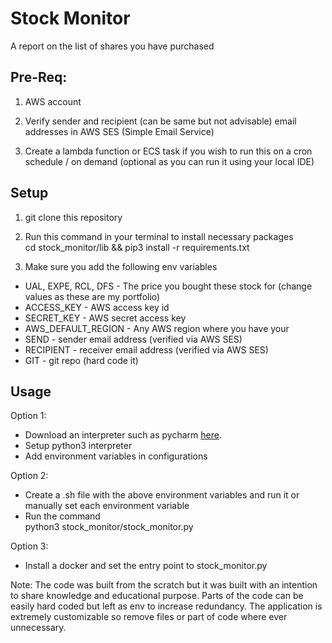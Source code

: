 # Stock Monitor
A report on the list of shares you have purchased

## Pre-Req:

1. AWS account

2. Verify sender and recipient (can be same but not advisable) email addresses in AWS SES (Simple Email Service)

3. Create a lambda function or ECS task if you wish to run this on a cron schedule / on demand (optional as you can run it using your local IDE)

## Setup

1. git clone this repository

2. Run this command in your terminal to install necessary packages<br />cd stock_monitor/lib && pip3 install -r requirements.txt

2. Make sure you add the following env variables
* UAL, EXPE, RCL, DFS - The price you bought these stock for (change values as these are my portfolio)
* ACCESS_KEY - AWS access key id
* SECRET_KEY - AWS secret access key
* AWS_DEFAULT_REGION - Any AWS region where you have your 
* SEND - sender email address (verified via AWS SES)
* RECIPIENT - receiver email address (verified via AWS SES)
* GIT - git repo (hard code it)

## Usage

Option 1:
  * Download an interpreter such as pycharm [here](https://www.jetbrains.com/pycharm/download/download-thanks.html).
  * Setup python3 interpreter
  * Add environment variables in configurations
  
Option 2:
  * Create a .sh file with the above environment variables and run it or manually set each environment variable
  * Run the command<br/>python3 stock_monitor/stock_monitor.py
  
Option 3:
  * Install a docker and set the entry point to stock_monitor.py



Note: The code was built from the scratch but it was built with an intention to share knowledge and educational purpose. Parts of the code can be easily hard coded but left as env to increase redundancy. The application is extremely customizable so remove files or part of code where ever unnecessary.
